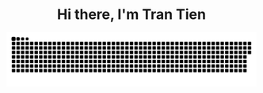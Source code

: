 <h1 align="center">Hi there, I'm Tran Tien</h1>

<a href=#><img src="tt-papoi.svg"></a>

<!-- <p align="center"> 
  Visitor count<br>
  <img src="https://profile-counter.glitch.me/insolitum/count.svg" />
</p> -->
